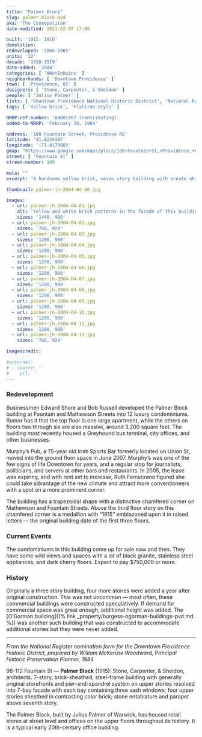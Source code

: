 ```yaml
---
title: "Palmer Block"
slug: palmer-block-pvd
aka: 'The Cosmopolitan'
date-modified: 2021-02-07 17:00

built: '1915, 1916'
demolition: 
redeveloped: '2004-2005'
units: '12'
decade: '1910-1919'
date-added: '2004'
categories: [ '#NotInRuins' ]
neighborhoods: [ 'Downtown Providence' ]
town: [ 'Providence, RI' ]
designers: [ 'Stone, Carpenter, & Sheldon' ]
people: [ 'Julius Palmer' ]
lists: [ 'Downtown Providence National Historic District', 'National Register of Historic Places' ]
tags: [ 'Yellow brick', 'Flatiron style' ]

NRHP-ref-number: '84001967 (contributing)'
added-to-NRHP: 'February 10, 1984'

address: '100 Fountain Street, Providence RI'
latitude: '41.8234487'
longitude: '-71.4179085'
gmap: "https://www.google.com/maps/place/100+Fountain+St,+Providence,+RI+02903/@41.8234487,-71.4179085,17z/data=!3m1!4b1!4m5!3m4!1s0x89e445124f1844ff:0x606051125262980b!8m2!3d41.8234447!4d-71.4157198"
street: [ 'Fountain St' ]
street-number: 100

meta: ""
excerpt: "A handsome yellow brick, seven story building with ornate white brickwork designs has become a dozen luxury residences with ground-floor retail"

thumbnail: palmer-jh-2004-04-06.jpg

images:
  - url: palmer-jh-2004-04-01.jpg
    alt: 'Yellow and white brick patterns in the facade of this building are geometric and ornamental. The first three stories are a darker yellow brick color than the upper four stories. The decorative designs stop at the top of the third floor and then start again, further indicating that these two sections were built at different times.'
    sizes: '1440, 900'
  - url: palmer-jh-2004-04-02.jpg
    sizes: '768, 924'
  - url: palmer-jh-2004-04-03.jpg
    sizes: '1200, 900'
  - url: palmer-jh-2004-04-04.jpg
    sizes: '1200, 900'
  - url: palmer-jh-2004-04-05.jpg
    sizes: '1200, 900'
  - url: palmer-jh-2004-04-06.jpg
    sizes: '1200, 900'
  - url: palmer-jh-2004-04-07.jpg
    sizes: '1200, 900'
  - url: palmer-jh-2004-04-08.jpg
    sizes: '1200, 900'
  - url: palmer-jh-2004-04-09.jpg
    sizes: '1200, 900'
  - url: palmer-jh-2004-04-10.jpg
    sizes: '1200, 900'
  - url: palmer-jh-2004-04-11.jpg
    sizes: '1200, 900'
  - url: palmer-jh-2004-04-12.jpg
    sizes: '768, 924'

imagescredit:

#external:
# - source: ''
#    url: ''
---
```


### Redevelopment

Businessmen Edward Shore and Bob Russell developed the Palmer Block building at Fountain and Mathewson Streets into 12 luxury condominiums. Rumor has it that the top floor is one large apartment, while the others on floors two through six are also massive, around 3,200 square feet. The building most recently housed a Greyhound bus terminal, city offices, and other businesses.

Murphy’s Pub, a 75-year old Irish Sports Bar formerly located on Union St, moved into the ground floor space in June 2007. Murphy’s was one of the few signs of life Downtown for years, and a regular stop for journalists, politicians, and servers at other bars and restaurants. In 2005, the lease was expiring, and with rent set to increase, Ruth Ferrazzano figured she could take advantage of the new climate and attract more conventioneers with a spot on a more prominent corner.

The building has a trapezoidal shape with a distinctive chamfered corner on Mathewson and Fountain Streets. Above the third floor story on this chamfered corner is a medallion with “1915” emblazoned upon it in raised letters — the original building date of the first three floors.


### Current Events

The condominiums in this building come up for sale now and then. They have some wild views and spaces with a lot of black granite, stainless steel appliances, and dark cherry floors. Expect to pay $750,000 or more.


### History

Originally a three story building, four more stories were added a year after original construction. This was not uncommon — most often, these commercial buildings were constructed speculatively. If demand for commercial space was great enough, additional height was added. The [O’Gorman building]({% link _property/burgess-ogorman-buildings-pvd.md %}) was another such building that was constructed to accommodate additional stories but they were never added. 

***

_From the National Register nomination form for the Downtown Providence Historic District, prepared by William McKenzie Woodward, Principal Historic Preservation Planner, 1984_

96-112 Fountain St — **Palmer Block** (1915): Stone, Carpenter, & Sheldon, architects. 7-story, brick-sheathed, steel-frame building with generally original storefronts and pier-and-spandrel system on upper stories resolved into 7-bay facade with each bay containing three sash windows; four upper stories sheathed in contrasting color brick; stone entablature and parapet above seventh story. 

The Palmer Block, built by Julius Palmer of Warwick, has housed retail stores at street level and offices on the upper floors throughout its history. It is a typical early 20th-century office building.
